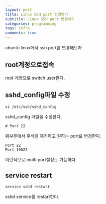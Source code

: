 ```yaml
---
layout: post
title: Linux SSH port 변경하기
subtitle: Linux SSH port 변경하기
categories: programming
tags: infra
comments: true
---
```


ubuntu linux에서 ssh port를 변경해보자 

## root계정으로접속
root 계정으로 switch user한다.

## sshd_config파일 수정
```
vi /etc/ssh/sshd_config
```

sshd_config 파일을 수정한다.  

```
# Port 22
```
위부분에서 주석을 제거하고 원하는 port로 변경한다.

```
Port 22
Port 10022
```
이런식으로 multi port설정도 가능하다. 

## service restart
```
service sshd restart
```
sshd service를 restart한다.